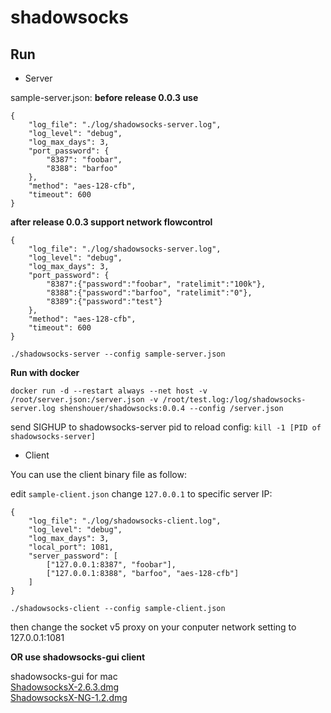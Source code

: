 # shadowsocks

## Run

* Server

sample-server.json:
**before release 0.0.3 use**

```
{
    "log_file": "./log/shadowsocks-server.log",
    "log_level": "debug",
    "log_max_days": 3,
	"port_password": {
		"8387": "foobar",
		"8388": "barfoo"
	},
	"method": "aes-128-cfb",
	"timeout": 600
}
```

 **after release 0.0.3 support network flowcontrol**

```
{
    "log_file": "./log/shadowsocks-server.log",
    "log_level": "debug",
    "log_max_days": 3,
	"port_password": {
		"8387":{"password":"foobar", "ratelimit":"100k"},
		"8388":{"password":"barfoo", "ratelimit":"0"},
		"8389":{"password":"test"}
	},
	"method": "aes-128-cfb",
	"timeout": 600
}
```

```
./shadowsocks-server --config sample-server.json
```

**Run with docker**

```
docker run -d --restart always --net host -v /root/server.json:/server.json -v /root/test.log:/log/shadowsocks-server.log shenshouer/shadowsocks:0.0.4 --config /server.json
```

send SIGHUP to shadowsocks-server pid to reload config: `kill -1 [PID of shadowsocks-server]`

* Client 

You can use the client binary file as follow:

edit `sample-client.json` change `127.0.0.1` to specific server IP:

```
{
    "log_file": "./log/shadowsocks-client.log",
    "log_level": "debug",
    "log_max_days": 3,
	"local_port": 1081,
	"server_password": [
		["127.0.0.1:8387", "foobar"],
		["127.0.0.1:8388", "barfoo", "aes-128-cfb"]
	]
}
```

```
./shadowsocks-client --config sample-client.json
```

then change the socket v5 proxy on your conputer network setting to 127.0.0.1:1081

**OR use shadowsocks-gui client**

shadowsocks-gui for mac    
[ShadowsocksX-2.6.3.dmg](https://github.com/shadowsocks/shadowsocks-iOS/releases/download/2.6.3/ShadowsocksX-2.6.3.dmg)    
[ShadowsocksX-NG-1.2.dmg](https://github.com/shadowsocks/ShadowsocksX-NG/releases/download/1.2/ShadowsocksX-NG-1.2.dmg)    
